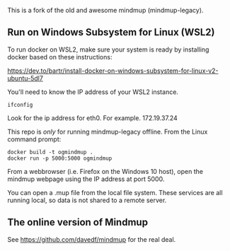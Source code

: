 This is a fork of the old and awesome mindmup (mindmup-legacy).

## Run on Windows Subsystem for Linux (WSL2)
To run docker on WSL2, make sure your system is ready by installing docker based on these instructions:

https://dev.to/bartr/install-docker-on-windows-subsystem-for-linux-v2-ubuntu-5dl7

You'll need to know the IP address of your WSL2 instance.
```
ifconfig
```
Look for the ip address for eth0. For example. 172.19.37.24


This repo is _only_ for running mindmup-legacy offline. From the Linux command prompt:

```
docker build -t ogmindmup .
docker run -p 5000:5000 ogmindmup
```

From a webbrowser (i.e. Firefox on the Windows 10 host), open the mindmup webpage using the IP address at port 5000.

You can open a .mup file from the local file system. These services are all running local, so data is not shared to a remote server.

## The online version of Mindmup
See https://github.com/davedf/mindmup for the real deal.
